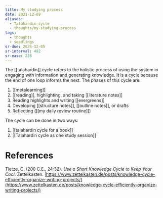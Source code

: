 ```yaml
---
title: My studying process
date: 2021-12-09
aliases:
  - Talahardin-cycle
  - thoughts/my-studying-process
tags:
  - thoughts
  - seedlings
sr-due: 2024-12-05
sr-interval: 482
sr-ease: 228
---
```

The [[talahardin]] cycle refers to the holistic process of using the system in engaging with information and generating knowledge. It is a cycle because the end of one loop informs the next. The phases of this cycle are:

1. [[metalearning]]
2. [[reading]], highlighting, and taking [[literature notes]]
3. Reading highlights and writing [[evergreens]]
4. Developing [[structure notes]], [[outline notes]], or drafts
5. Reflecting ([[my daily review routine]])

The cycle can be done in two ways:
1. [[talahardin cycle for a book]]
2. [[Talahardin cycle as one study session]]

# References

Tietze, C. (200 C.E., 24:32). *Use a Short Knowledge Cycle to Keep Your Cool*. Zettelkasten. [https://www.zettelkasten.de/posts/knowledge-cycle-efficiently-organize-writing-projects/](https://www.zettelkasten.de/posts/knowledge-cycle-efficiently-organize-writing-projects/)